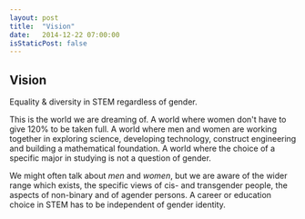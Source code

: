 ```yaml
---
layout: post
title:  "Vision"
date:   2014-12-22 07:00:00
isStaticPost: false
---
```

## Vision

Equality & diversity in STEM regardless of gender.

This is the world we are dreaming of. A world where women don't have to give 120% to be taken full.
A world where men and women are working together in exploring science, developing technology,
construct engineering and building a mathematical foundation.
A world where the choice of a specific major in studying is not a question of gender.

We might often talk about *men* and *women*, but we are aware of the wider range which exists,
the specific views of cis- and transgender people, the aspects of non-binary and of agender persons.
A career or education choice in STEM has to be independent of gender identity.